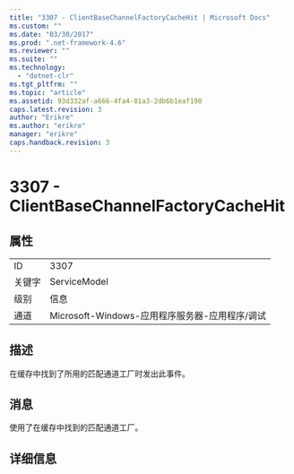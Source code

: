 ```yaml
---
title: "3307 - ClientBaseChannelFactoryCacheHit | Microsoft Docs"
ms.custom: ""
ms.date: "03/30/2017"
ms.prod: ".net-framework-4.6"
ms.reviewer: ""
ms.suite: ""
ms.technology: 
  - "dotnet-clr"
ms.tgt_pltfrm: ""
ms.topic: "article"
ms.assetid: 93d332af-a666-4fa4-81a3-2db6b1eaf190
caps.latest.revision: 3
author: "Erikre"
ms.author: "erikre"
manager: "erikre"
caps.handback.revision: 3
---
```

# 3307 - ClientBaseChannelFactoryCacheHit
## 属性  
  
|||  
|-|-|  
|ID|3307|  
|关键字|ServiceModel|  
|级别|信息|  
|通道|Microsoft\-Windows\-应用程序服务器\-应用程序\/调试|  
  
## 描述  
 在缓存中找到了所用的匹配通道工厂时发出此事件。  
  
## 消息  
 使用了在缓存中找到的匹配通道工厂。  
  
## 详细信息